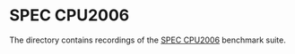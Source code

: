 # SPEC CPU2006

The directory contains recordings of the [SPEC CPU2006][1] benchmark suite.

[1]: https://www.spec.org/cpu2006
